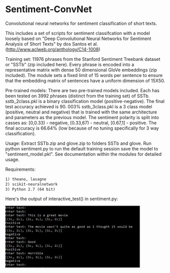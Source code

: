 # Sentiment-ConvNet
Convolutional neural networks for sentiment classification of short texts.

This includes a set of scripts for sentiment classifcation with a model loosely based on "Deep Convolutional Neural Networks for
Sentiment Analysis of Short Texts" by dos Santos et al. (http://www.aclweb.org/anthology/C14-1008)

Training set:
11976 phrases from the Stanford Sentiment Treebank dataset or "SSTb" (zip included here). Every phrase is encoded into a representative matrix with dense 50 dimensional GloVe embeddings (zip included). The module sets a fixed limit of  15 words per sentence to ensure that the embedding matrix of sentences have a uniform dimension of 15X50.

Pre-trained models:
There are two pre-trained models included. Each has been tested on 3992 phrases (distinct from the training set) of SSTb. sstb_2class.pkl is a binary classification model (positive-negative). The final test accuracy achieved is 90.	003%
sstb_3class.pkl is a 3 class model (positive, neutral and negative) that is trained with the same architecture and parameters as the previous model. The sentiment polarity is split into casses as: [0,0.33) - negative, [0.33,67) - neutral, [0.67,1] - positive. The final accuracy is 66.64% (low because of no tuning specifically for 3 way classification).

Usage:
Extract SSTb.zip and glove.zip to folders SSTb and glove. Run python sentiment.py
to run the default training session save the model to "sentiment_model.pkl".
See documentation within the modules for detailed usage.

Requirements:

    1) theano, lasagne
    2) scikit-neuralnetwork
    3) Python 2.7 (64 bit)

Here's the output of interactive_test() in sentiment.py:

![Alt text](conv_sent_screenshot.JPG?raw=true)
